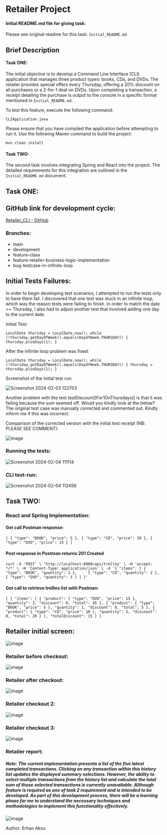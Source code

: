# **Retailer Project**

#### Initial README.md file for giving task:

Please see original readme for this task: `Initial_README.md`

## **Brief Description**

#### Task ONE: 
The initial objective is to develop a Command Line Interface (CLI) application that manages three product types: books, CDs, and DVDs. 
The retailer provides special offers every Thursday, offering a 20% discount on all purchases or a 2-for-1 deal on DVDs. 
Upon completing a transaction, a receipt detailing the purchase is output to the console in a specific format mentioned in `Initial_README.md`.

To test this feature, execute the following command:

`CLIApplication.java`

Please ensure that you have compiled the application before attempting to run it. Use the following Maven command to build the project:

`mvn clean install`

#### Task TWO:

The second task involves integrating Spring and React into the project. The detailed requirements for this integration are outlined in the `Initial_README.md` document.

## **Task ONE:**

## GitHub link for development cycle:

[Retailer_CLI - GitHub](https://github.com/erhnaks/Retailer_CLI)

### Branches:

- main
- development
- feature-class
- feature-retailer-business-logic-implementation
- bug-testcase-in-infinite-loop

## Initial Tests Failures:

In order to begin developing test scenarios, I attempted to run the tests only to have them fail. 
I discovered that one test was stuck in an infinite loop, which was the reason tests were failing to finish. 
In order to match the date == Thursday, I also had to adjust another test that involved adding one day to the current date.

Initial Test:

`LocalDate thursday = LocalDate.now();
while (!thursday.getDayOfWeek().equals(DayOfWeek.THURSDAY)) {
thursday.plusDays(1);
}`

After the infinite loop problem was fixed:

`LocalDate thursday = LocalDate.now();
while (!thursday.getDayOfWeek().equals(DayOfWeek.THURSDAY)) {
thursday = thursday.plusDays(1);
}`

Screenshot of the initial test run:

![Screenshot 2024-02-03 122703](https://github.com/erhnaks/String_Calculator/assets/97620234/1ad7ec89-3126-4958-af48-51d3b2e25738)

Another problem with the test testDiscount2For1OnThursdays() is that it was failing because the sum seemed off. 
Would you kindly look at the below? The original test case was manually corrected and commented out. 
Kindly inform me if this was incorrect.

Comparison of the corrected version with the initial test receipt (NB: PLEASE SEE COMMENT):

![image](https://github.com/erhnaks/String_Calculator/assets/97620234/66dcbb76-aab7-4a6e-a1a9-11fa3efe8d3c)

### Running the tests:

![Screenshot 2024-02-04 111114](https://github.com/erhnaks/String_Calculator/assets/97620234/3b43c803-7c5e-4879-b030-7ef98960cd39)

### CLI test-run:

![Screenshot 2024-02-04 112456](https://github.com/erhnaks/String_Calculator/assets/97620234/3990f8b5-de8c-4225-877f-3ff4875e1840)

## **Task TWO:**

### React and Spring Implementation:

#### Get call Postman response:
`[
  {
    "type": "BOOK",
    "price": 5
  },
  {
    "type": "CD",
    "price": 10
  },
  {
    "type": "DVD",
    "price": 15
  }
]`

#### Post response in Postman returns 201 Created
`curl -X 'POST' \
  'http://localhost:8080/api/trolley' \
  -H 'accept: */*' \
  -H 'Content-Type: application/json' \
  -d '{
  "items": [
    {
      "type": "BOOK",
      "quantity": 1
    },     {
      "type": "CD",
      "quantity": 2
    }, 
    {
      "type": "DVD",
      "quantity": 3
    }
  ]
}'`

#### Get call to retrieve trollies list with Postman:
`[
  {
    "items": [
      {
        "product": {
          "type": "DVD",
          "price": 15
        },
        "quantity": 3,
        "discount": 0,
        "total": 45
      },
      {
        "product": {
          "type": "BOOK",
          "price": 5
        },
        "quantity": 1,
        "discount": 0,
        "total": 5
      },
      {
        "product": {
          "type": "CD",
          "price": 10
        },
        "quantity": 2,
        "discount": 0,
        "total": 20
      }
    ],
    "totalDiscount": 15
  }
]`

## Retailer initial screen:

![image](https://github.com/erhnaks/Retailer_CLI/assets/97620234/75c24fa5-55ea-46a6-a822-fbb16d0af165)

### Retailer before checkout:

![image](https://github.com/erhnaks/Retailer_CLI/assets/97620234/67365143-535f-4536-8115-ebcd3dcfa167)

### Retailer after checkout:

![image](https://github.com/erhnaks/Retailer_CLI/assets/97620234/327d928b-7842-4cc9-9f32-f594a78b1d8b)

### Retailer checkout 2:

![image](https://github.com/erhnaks/Retailer_CLI/assets/97620234/fa8b1c13-0bd7-4830-8292-8979a8104ca5)

### Retailer checkout 3:

![image](https://github.com/erhnaks/Retailer_CLI/assets/97620234/13707ea5-e087-4cba-a6dc-4a0fed497323)

### Retailer report:

##### Note: The current implementation presents a list of the five latest completed transactions. Clicking on any transaction within this history list updates the displayed summary selections. However, the ability to select multiple transactions from the history list and calculate the total sum of those selected transactions is currently unavailable. Although feature is required as one of task 2 requirement and is intended to be developed. As part of this development process, there will be a learning phase for me to understand the necessary techniques and methodologies to implement this functionality effectively.

![image](https://github.com/erhnaks/Retailer_CLI/assets/97620234/d0a869cb-699c-4e1d-9176-927606db91e5)


Author: Erhan Aksu